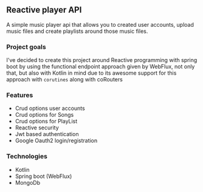 ## Reactive player API
A simple music player api that allows you to created user accounts,
upload music files and create playlists around those music files.

### Project goals
I've decided to create this project around Reactive programming
with spring boot by using the functional endpoint approach given
by WebFlux, not only that, but also with Kotlin in mind due to its awesome
support for this approach with `corutines` along with coRouters

### Features
- Crud options user accounts
- Crud options for Songs
- Crud options for PlayList
- Reactive security
- Jwt based authentication
- Google Oauth2 login/registration

### Technologies
- Kotlin
- Spring boot (WebFlux)  
- MongoDb